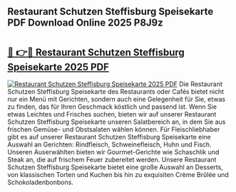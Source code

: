 ## Restaurant Schutzen Steffisburg Speisekarte PDF Download Online 2025 P8J9z

# <h2><a href="http://gc67sj2.nevu.top/?p=Restaurant+Schutzen+Steffisburg+Speisekarte">🔗 👉🔴 Restaurant Schutzen Steffisburg Speisekarte 2025 PDF</a></h2>

[![Restaurant Schutzen Steffisburg Speisekarte 2025 PDF](https://i.imgur.com/dBaPXMq.png)](http://gc67sj2.nevu.top/?p=Restaurant+Schutzen+Steffisburg+Speisekarte)
Die Restaurant Schutzen Steffisburg Speisekarte des Restaurants oder Cafés bietet nicht nur ein Menü mit Gerichten, sondern auch eine Gelegenheit für Sie, etwas zu finden, das für Ihren Geschmack köstlich und passend ist. Wenn Sie etwas Leichtes und Frisches suchen, bieten wir auf unserer Restaurant Schutzen Steffisburg Speisekarte unseren Salatbereich an, in dem Sie aus frischen Gemüse- und Obstsalaten wählen können. Für Fleischliebhaber gibt es auf unserer Restaurant Schutzen Steffisburg Speisekarte eine Auswahl an Gerichten: Rindfleisch, Schweinefleisch, Huhn und Fisch. Unseren Auserwählten bieten wir Gourmet-Gerichte wie Schaschlik und Steak an, die auf frischem Feuer zubereitet werden. Unsere Restaurant Schutzen Steffisburg Speisekarte bietet eine große Auswahl an Desserts, von klassischen Torten und Kuchen bis hin zu exquisiten Crème Brûlée und Schokoladenbonbons.
